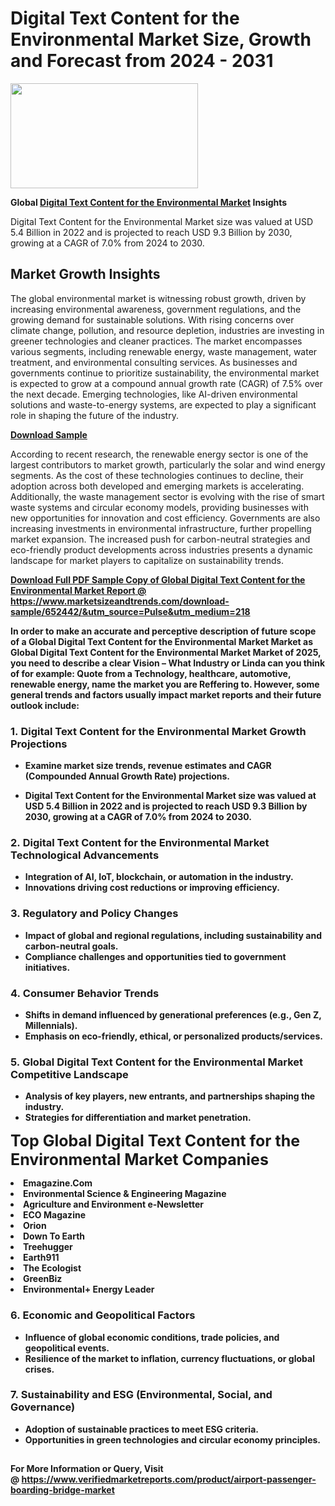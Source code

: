 <H1>Digital Text Content for the Environmental Market Size, Growth and Forecast from 2024 - 2031</H1><img class="aligncenter size-medium wp-image-584254" src="https://thirdeyenews.in/wp-content/uploads/2024/09/Global-Market-Research-300x168.jpeg" alt="" width="300" height="168" /><p><strong>Global&nbsp;<a href="https://www.marketsizeandtrends.com/download-sample/652442/&amp;utm_source=Pulse&amp;utm_medium=218">Digital Text Content for the Environmental Market</a> Insights</strong></p><p>Digital Text Content for the Environmental Market size was valued at USD 5.4 Billion in 2022 and is projected to reach USD 9.3 Billion by 2030, growing at a CAGR of 7.0% from 2024 to 2030.</p><p><h2>Market Growth Insights</h2> <p>The global environmental market is witnessing robust growth, driven by increasing environmental awareness, government regulations, and the growing demand for sustainable solutions. With rising concerns over climate change, pollution, and resource depletion, industries are investing in greener technologies and cleaner practices. The market encompasses various segments, including renewable energy, waste management, water treatment, and environmental consulting services. As businesses and governments continue to prioritize sustainability, the environmental market is expected to grow at a compound annual growth rate (CAGR) of 7.5% over the next decade. Emerging technologies, like AI-driven environmental solutions and waste-to-energy systems, are expected to play a significant role in shaping the future of the industry.</p> <p><strong><a href="#">Download Sample</a></strong></p> <p>According to recent research, the renewable energy sector is one of the largest contributors to market growth, particularly the solar and wind energy segments. As the cost of these technologies continues to decline, their adoption across both developed and emerging markets is accelerating. Additionally, the waste management sector is evolving with the rise of smart waste systems and circular economy models, providing businesses with new opportunities for innovation and cost efficiency. Governments are also increasing investments in environmental infrastructure, further propelling market expansion. The increased push for carbon-neutral strategies and eco-friendly product developments across industries presents a dynamic landscape for market players to capitalize on sustainability trends.</p> <p><strong><a href="#"></p><p><span class=""><strong>Download Full PDF Sample Copy of Global Digital Text Content for the Environmental Market Report</strong> @ <a href="https://www.marketsizeandtrends.com/download-sample/652442/&amp;utm_source=Pulse&amp;utm_medium=218" target="_blank">https://www.marketsizeandtrends.com/download-sample/652442/&amp;utm_source=Pulse&amp;utm_medium=218</a></span></p><p>In order to make an accurate and perceptive description of future scope of a Global&nbsp;Digital Text Content for the Environmental Market Market as Global&nbsp;Digital Text Content for the Environmental Market Market of 2025, you need to describe a clear Vision &ndash; What Industry or Linda can you think of for example: Quote from a Technology, healthcare, automotive, renewable energy, name the market you are Reffering to. However, some general trends and factors usually impact market reports and their future outlook include:</p><h3>1.&nbsp;<strong>Digital Text Content for the Environmental Market Growth Projections</strong></h3><ul><li>Examine market size trends, revenue estimates and CAGR (Compounded Annual Growth Rate) projections.</li><li><p>Digital Text Content for the Environmental Market size was valued at USD 5.4 Billion in 2022 and is projected to reach USD 9.3 Billion by 2030, growing at a CAGR of 7.0% from 2024 to 2030.</p></li></ul><h3>2.&nbsp;<strong>Digital Text Content for the Environmental Market Technological Advancements</strong></h3><ul><li>Integration of AI, IoT, blockchain, or automation in the industry.</li><li>Innovations driving cost reductions or improving efficiency.</li></ul><h3>3.&nbsp;<strong>Regulatory and Policy Changes</strong></h3><ul><li>Impact of global and regional regulations, including sustainability and carbon-neutral goals.</li><li>Compliance challenges and opportunities tied to government initiatives.</li></ul><h3>4.&nbsp;<strong>Consumer Behavior Trends</strong></h3><ul><li>Shifts in demand influenced by generational preferences (e.g., Gen Z, Millennials).</li><li>Emphasis on eco-friendly, ethical, or personalized products/services.</li></ul><h3>5.&nbsp;<strong>Global Digital Text Content for the Environmental Market Competitive Landscape</strong></h3><ul><li>Analysis of key players, new entrants, and partnerships shaping the industry.</li><li>Strategies for differentiation and market penetration.</li></ul><p data-pm-slice="1 1 []"><span style="color: inherit; font-family: inherit; font-size: 25px;">Top Global Digital Text Content for the Environmental Market Companies</span></p><div class="" data-test-id=""><p><li>Emagazine.Com</li><li> Environmental Science & Engineering Magazine</li><li> Agriculture and Environment e-Newsletter</li><li> ECO Magazine</li><li> Orion</li><li> Down To Earth</li><li> Treehugger</li><li> Earth911</li><li> The Ecologist</li><li> GreenBiz</li><li> Environmental+ Energy Leader</li></p></div><h3>6.&nbsp;<strong>Economic and Geopolitical Factors</strong></h3><ul><li>Influence of global economic conditions, trade policies, and geopolitical events.</li><li>Resilience of the market to inflation, currency fluctuations, or global crises.</li></ul><h3>7.&nbsp;<strong>Sustainability and ESG (Environmental, Social, and Governance)</strong></h3><ul><li>Adoption of sustainable practices to meet ESG criteria.</li><li>Opportunities in green technologies and circular economy principles.</li></ul><h2><strong style="font-size: 14px;">For More Information or Query, Visit @&nbsp;</strong><a style="background-color: #ffffff; font-size: 14px;" href="https://www.marketsizeandtrends.com/report/digital-text-content-for-the-environmental-market/" target="_blank">https://www.verifiedmarketreports.com/product/airport-passenger-boarding-bridge-market</a></h2>
